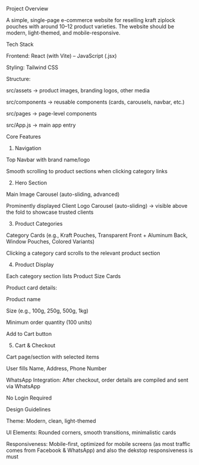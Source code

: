Project Overview

A simple, single-page e-commerce website for reselling kraft ziplock pouches with around 10–12 product varieties. The website should be modern, light-themed, and mobile-responsive.

Tech Stack

Frontend: React (with Vite) – JavaScript (.jsx)

Styling: Tailwind CSS

Structure:

src/assets → product images, branding logos, other media

src/components → reusable components (cards, carousels, navbar, etc.)

src/pages → page-level components

src/App.js → main app entry



Core Features

1. Navigation

Top Navbar with brand name/logo

Smooth scrolling to product sections when clicking category links


2. Hero Section

Main Image Carousel (auto-sliding, advanced)

Prominently displayed Client Logo Carousel (auto-sliding) → visible above the fold to showcase trusted clients


3. Product Categories

Category Cards (e.g., Kraft Pouches, Transparent Front + Aluminum Back, Window Pouches, Colored Variants)

Clicking a category card scrolls to the relevant product section


4. Product Display

Each category section lists Product Size Cards

Product card details:

Product name

Size (e.g., 100g, 250g, 500g, 1kg)

Minimum order quantity (100 units)

Add to Cart button



5. Cart & Checkout

Cart page/section with selected items

User fills Name, Address, Phone Number

WhatsApp Integration: After checkout, order details are compiled and sent via WhatsApp

No Login Required


Design Guidelines

Theme: Modern, clean, light-themed

UI Elements: Rounded corners, smooth transitions, minimalistic cards

Responsiveness: Mobile-first, optimized for mobile screens (as most traffic comes from Facebook & WhatsApp) and also the dekstop responsiveness is must